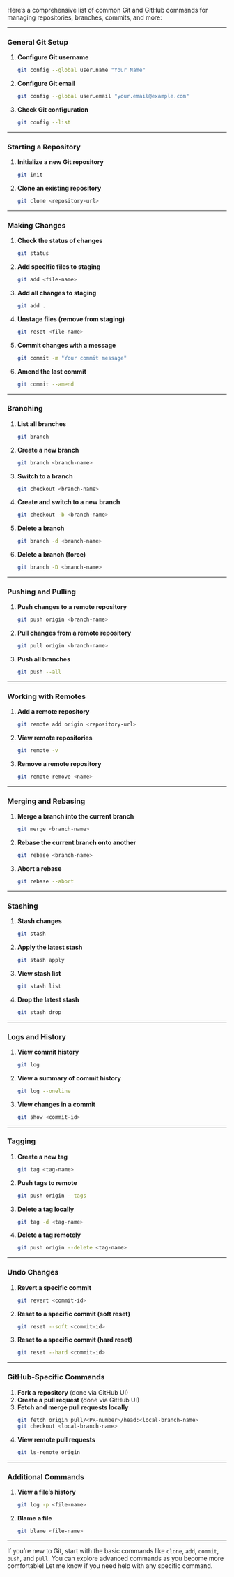 Here’s a comprehensive list of common Git and GitHub commands for managing repositories, branches, commits, and more:

---

### **General Git Setup**
1. **Configure Git username**  
   ```bash
   git config --global user.name "Your Name"
   ```
2. **Configure Git email**  
   ```bash
   git config --global user.email "your.email@example.com"
   ```
3. **Check Git configuration**  
   ```bash
   git config --list
   ```

---

### **Starting a Repository**
1. **Initialize a new Git repository**  
   ```bash
   git init
   ```
2. **Clone an existing repository**  
   ```bash
   git clone <repository-url>
   ```

---

### **Making Changes**
1. **Check the status of changes**  
   ```bash
   git status
   ```
2. **Add specific files to staging**  
   ```bash
   git add <file-name>
   ```
3. **Add all changes to staging**  
   ```bash
   git add .
   ```
4. **Unstage files (remove from staging)**  
   ```bash
   git reset <file-name>
   ```
5. **Commit changes with a message**  
   ```bash
   git commit -m "Your commit message"
   ```
6. **Amend the last commit**  
   ```bash
   git commit --amend
   ```

---

### **Branching**
1. **List all branches**  
   ```bash
   git branch
   ```
2. **Create a new branch**  
   ```bash
   git branch <branch-name>
   ```
3. **Switch to a branch**  
   ```bash
   git checkout <branch-name>
   ```
4. **Create and switch to a new branch**  
   ```bash
   git checkout -b <branch-name>
   ```
5. **Delete a branch**  
   ```bash
   git branch -d <branch-name>
   ```
6. **Delete a branch (force)**  
   ```bash
   git branch -D <branch-name>
   ```

---

### **Pushing and Pulling**
1. **Push changes to a remote repository**  
   ```bash
   git push origin <branch-name>
   ```
2. **Pull changes from a remote repository**  
   ```bash
   git pull origin <branch-name>
   ```
3. **Push all branches**  
   ```bash
   git push --all
   ```

---

### **Working with Remotes**
1. **Add a remote repository**  
   ```bash
   git remote add origin <repository-url>
   ```
2. **View remote repositories**  
   ```bash
   git remote -v
   ```
3. **Remove a remote repository**  
   ```bash
   git remote remove <name>
   ```

---

### **Merging and Rebasing**
1. **Merge a branch into the current branch**  
   ```bash
   git merge <branch-name>
   ```
2. **Rebase the current branch onto another**  
   ```bash
   git rebase <branch-name>
   ```
3. **Abort a rebase**  
   ```bash
   git rebase --abort
   ```

---

### **Stashing**
1. **Stash changes**  
   ```bash
   git stash
   ```
2. **Apply the latest stash**  
   ```bash
   git stash apply
   ```
3. **View stash list**  
   ```bash
   git stash list
   ```
4. **Drop the latest stash**  
   ```bash
   git stash drop
   ```

---

### **Logs and History**
1. **View commit history**  
   ```bash
   git log
   ```
2. **View a summary of commit history**  
   ```bash
   git log --oneline
   ```
3. **View changes in a commit**  
   ```bash
   git show <commit-id>
   ```

---

### **Tagging**
1. **Create a new tag**  
   ```bash
   git tag <tag-name>
   ```
2. **Push tags to remote**  
   ```bash
   git push origin --tags
   ```
3. **Delete a tag locally**  
   ```bash
   git tag -d <tag-name>
   ```
4. **Delete a tag remotely**  
   ```bash
   git push origin --delete <tag-name>
   ```

---

### **Undo Changes**
1. **Revert a specific commit**  
   ```bash
   git revert <commit-id>
   ```
2. **Reset to a specific commit (soft reset)**  
   ```bash
   git reset --soft <commit-id>
   ```
3. **Reset to a specific commit (hard reset)**  
   ```bash
   git reset --hard <commit-id>
   ```

---

### **GitHub-Specific Commands**
1. **Fork a repository** (done via GitHub UI)  
2. **Create a pull request** (done via GitHub UI)  
3. **Fetch and merge pull requests locally**  
   ```bash
   git fetch origin pull/<PR-number>/head:<local-branch-name>
   git checkout <local-branch-name>
   ```
4. **View remote pull requests**  
   ```bash
   git ls-remote origin
   ```

---

### **Additional Commands**
1. **View a file’s history**  
   ```bash
   git log -p <file-name>
   ```
2. **Blame a file**  
   ```bash
   git blame <file-name>
   ```

---

If you’re new to Git, start with the basic commands like `clone`, `add`, `commit`, `push`, and `pull`. You can explore advanced commands as you become more comfortable! Let me know if you need help with any specific command.
